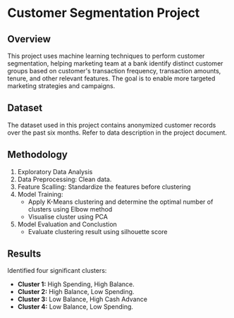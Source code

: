 # Customer Segmentation Project

## Overview

This project uses machine learning techniques to perform customer segmentation, helping marketing team at a bank identify distinct customer groups based on customer's transaction frequency, transaction amounts, tenure, and other relevant features. The goal is to enable more targeted marketing strategies and campaigns.

## Dataset

The dataset used in this project contains anonymized customer records over the past six months. Refer to data description in the project document.

## Methodology

1. Exploratory Data Analysis
2. Data Preprocessing: Clean data.
3. Feature Scalling: Standardize the features before clustering
4. Model Training: 
    - Apply K-Means clustering and determine the optimal number of clusters using Elbow method
    - Visualise cluster using PCA
5. Model Evaluation and Conclustion
    - Evaluate clustering result using silhouette score

## Results

Identified four significant clusters:

- **Cluster 1:** High Spending, High Balance.
- **Cluster 2:** High Balance, Low Spending.
- **Cluster 3:** Low Balance, High Cash Advance
- **Cluster 4:** Low Balance, Low Spending.



